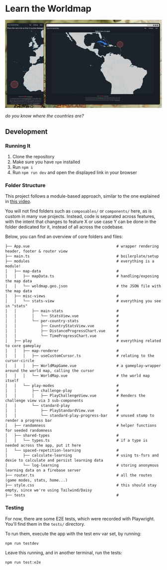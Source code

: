 # Learn the Worldmap

![screenshot of the app showing excerpts from the worldmap where the user is challenged to select a country](doc/screenshot.png)

_do you know where the countries are?_

## Development

### Running It

1. Clone the repository
2. Make sure you have `npm` installed
3. Run `npm i`
4. Run `npm run dev` and open the displayed link in your browser

### Folder Structure

This project follows a module-based approach, similar to the one explained in [this video](https://www.youtube.com/watch?v=iuyzO2QkY7A).

You will not find folders such as `composables/` or `components/` here, as is custom in many vue projects.
Instead, code is separated across features, with the intent that changes to feature X or use case Y can be done in the 
folder dedicated for it, instead of all across the codebase.

Below, you can find an overview of core folders and files:


```shell
├── App.vue                                       # wrapper rendering header, footer & router view
├── main.ts                                       # boilerplate/setup
├── modules                                       # everything is a module!
│   ├── map-data                                  #
│   │   ├── mapData.ts                            # handling/exposing the map data 
│   │   └── woldmap.geo.json                      # the JSON file with the map data
│   ├── misc-views                                #
│   │   └── stats-view                            # everything you see in "stats"
│   │       ├── main-stats                        #
│   │       │   └── StatsView.vue                 #
│   │       └── per-country-stats                 # 
│   │           ├── CountryStatsView.vue          #
│   │           ├── DistanceProgressChart.vue     #
│   │           └── TimeProgressChart.vue         #
│   ├── play                                      # everything related to core gameplay
│   │   ├── map-renderer                          #
│   │   │   ├── useCustomCursor.ts                # relating to the cursor-circle
│   │   │   ├── WorldMapGame.vue                  # a gameplay-wrapper around the world map, calling the cursor 
│   │   │   └── WorldMap.vue                      # the world map itself
│   │   └── play-modes                            #
│   │       ├── challenge-play                    #
│   │       │   ├── PlayChallengeView.vue         # Renders the challenge view via 3 sub-components
│   │       └── standard-play                     #
│   │           ├── PlayStandardView.vue          #
│   │           └── standard-play-progress-bar    # unused stump to render a progress bar 
│   ├── randomness                                # helper functions for seeded randomness
│   ├── shared-types                              #
│   │   └── types.ts                              # if a type is needed across the app, put it here
│   └── spaced-repetition-learning                #
│       ├── calculate-learning                    # using ts-fsrs and dexie to calculate and persist learning data
│       └── log-learning                          # storing anonymous learning data on a firebase server
├── router.ts                                     # all the routes (game modes, stats, home...)
├── style.css                                     # this should stay empty, since we're using Tailwind/Daisy
├── tests                                         #
```


### Testing

For now, there are some E2E tests, which were recorded with Playwright.
You'll find them in the `tests/` directory.

To run them, execute the app with the test env var set, by running:

```
npm run testdev
```

Leave this running, and in another terminal, run the tests:

```
npm run test:e2e
```